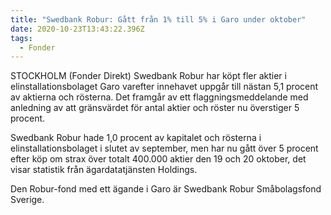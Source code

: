 ```yaml
---
title: "Swedbank Robur: Gått från 1% till 5% i Garo under oktober"
date: 2020-10-23T13:43:22.396Z
tags:
  - Fonder
---
```

STOCKHOLM (Fonder Direkt) Swedbank Robur har köpt fler aktier i elinstallationsbolaget Garo varefter innehavet uppgår till nästan 5,1 procent av aktierna och rösterna. Det framgår av ett flaggningsmeddelande med anledning av att gränsvärdet för antal aktier och röster nu överstiger 5 procent.

Swedbank Robur hade 1,0 procent av kapitalet och rösterna i elinstallationsbolaget i slutet av september, men har nu gått över 5 procent efter köp om strax över totalt 400.000 aktier den 19 och 20 oktober, det visar statistik från ägardatatjänsten Holdings.

Den Robur-fond med ett ägande i Garo är Swedbank Robur Småbolagsfond Sverige.
